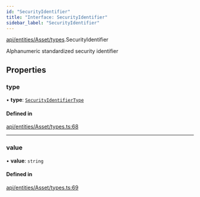 ```yaml
---
id: "SecurityIdentifier"
title: "Interface: SecurityIdentifier"
sidebar_label: "SecurityIdentifier"
---
```


[api/entities/Asset/types](../../../../../../modules/API/Entities/Asset/Types/Types.md).SecurityIdentifier

Alphanumeric standardized security identifier

## Properties

### type

• **type**: [`SecurityIdentifierType`](../../../../../../enums/API/Entities/Asset/Types/SecurityIdentifierType/SecurityIdentifierType.md)

#### Defined in

[api/entities/Asset/types.ts:68](https://github.com/PolymeshAssociation/polymesh-sdk/blob/fbf6882d0/src/api/entities/Asset/types.ts#L68)

___

### value

• **value**: `string`

#### Defined in

[api/entities/Asset/types.ts:69](https://github.com/PolymeshAssociation/polymesh-sdk/blob/fbf6882d0/src/api/entities/Asset/types.ts#L69)
